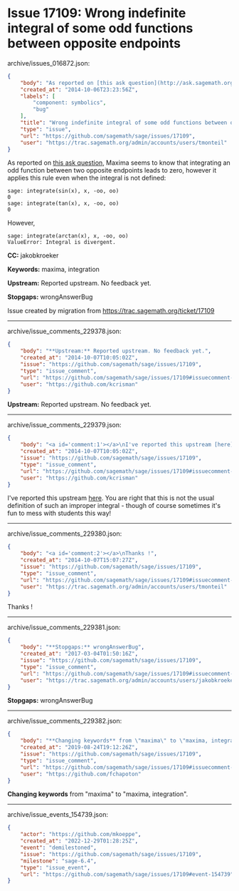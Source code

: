 # Issue 17109: Wrong indefinite integral of some odd functions between opposite endpoints

archive/issues_016872.json:
```json
{
    "body": "As reported on [this ask question](http://ask.sagemath.org/question/24412/integral-from-sin-at-plus-minus-infinity-seems-to-be-bad/?answer=24413#post-id-24413), Maxima seems to know that integrating an odd function between two opposite endpoints leads to zero, however it applies this rule even when the integral is not defined:\n\n```\nsage: integrate(sin(x), x, -oo, oo)\n0\nsage: integrate(tan(x), x, -oo, oo)\n0\n```\n\nHowever,\n\n```\nsage: integrate(arctan(x), x, -oo, oo)\nValueError: Integral is divergent.\n```\n\n\n**CC:**  jakobkroeker\n\n**Keywords:** maxima, integration\n\n**Upstream:** Reported upstream. No feedback yet.\n\n**Stopgaps:** wrongAnswerBug\n\nIssue created by migration from https://trac.sagemath.org/ticket/17109\n\n",
    "created_at": "2014-10-06T23:23:56Z",
    "labels": [
        "component: symbolics",
        "bug"
    ],
    "title": "Wrong indefinite integral of some odd functions between opposite endpoints",
    "type": "issue",
    "url": "https://github.com/sagemath/sage/issues/17109",
    "user": "https://trac.sagemath.org/admin/accounts/users/tmonteil"
}
```
As reported on [this ask question](http://ask.sagemath.org/question/24412/integral-from-sin-at-plus-minus-infinity-seems-to-be-bad/?answer=24413#post-id-24413), Maxima seems to know that integrating an odd function between two opposite endpoints leads to zero, however it applies this rule even when the integral is not defined:

```
sage: integrate(sin(x), x, -oo, oo)
0
sage: integrate(tan(x), x, -oo, oo)
0
```

However,

```
sage: integrate(arctan(x), x, -oo, oo)
ValueError: Integral is divergent.
```


**CC:**  jakobkroeker

**Keywords:** maxima, integration

**Upstream:** Reported upstream. No feedback yet.

**Stopgaps:** wrongAnswerBug

Issue created by migration from https://trac.sagemath.org/ticket/17109





---

archive/issue_comments_229378.json:
```json
{
    "body": "**Upstream:** Reported upstream. No feedback yet.",
    "created_at": "2014-10-07T10:05:02Z",
    "issue": "https://github.com/sagemath/sage/issues/17109",
    "type": "issue_comment",
    "url": "https://github.com/sagemath/sage/issues/17109#issuecomment-229378",
    "user": "https://github.com/kcrisman"
}
```

**Upstream:** Reported upstream. No feedback yet.



---

archive/issue_comments_229379.json:
```json
{
    "body": "<a id='comment:1'></a>\nI've reported this upstream [here](https://sourceforge.net/p/maxima/bugs/2819/).  You are right that this is not the usual definition of such an improper integral - though of course sometimes it's fun to mess with students this way!",
    "created_at": "2014-10-07T10:05:02Z",
    "issue": "https://github.com/sagemath/sage/issues/17109",
    "type": "issue_comment",
    "url": "https://github.com/sagemath/sage/issues/17109#issuecomment-229379",
    "user": "https://github.com/kcrisman"
}
```

<a id='comment:1'></a>
I've reported this upstream [here](https://sourceforge.net/p/maxima/bugs/2819/).  You are right that this is not the usual definition of such an improper integral - though of course sometimes it's fun to mess with students this way!



---

archive/issue_comments_229380.json:
```json
{
    "body": "<a id='comment:2'></a>\nThanks !",
    "created_at": "2014-10-07T15:07:27Z",
    "issue": "https://github.com/sagemath/sage/issues/17109",
    "type": "issue_comment",
    "url": "https://github.com/sagemath/sage/issues/17109#issuecomment-229380",
    "user": "https://trac.sagemath.org/admin/accounts/users/tmonteil"
}
```

<a id='comment:2'></a>
Thanks !



---

archive/issue_comments_229381.json:
```json
{
    "body": "**Stopgaps:** wrongAnswerBug",
    "created_at": "2017-03-04T01:50:16Z",
    "issue": "https://github.com/sagemath/sage/issues/17109",
    "type": "issue_comment",
    "url": "https://github.com/sagemath/sage/issues/17109#issuecomment-229381",
    "user": "https://trac.sagemath.org/admin/accounts/users/jakobkroeker"
}
```

**Stopgaps:** wrongAnswerBug



---

archive/issue_comments_229382.json:
```json
{
    "body": "**Changing keywords** from \"maxima\" to \"maxima, integration\".",
    "created_at": "2019-08-24T19:12:26Z",
    "issue": "https://github.com/sagemath/sage/issues/17109",
    "type": "issue_comment",
    "url": "https://github.com/sagemath/sage/issues/17109#issuecomment-229382",
    "user": "https://github.com/fchapoton"
}
```

**Changing keywords** from "maxima" to "maxima, integration".



---

archive/issue_events_154739.json:
```json
{
    "actor": "https://github.com/mkoeppe",
    "created_at": "2022-12-29T01:28:25Z",
    "event": "demilestoned",
    "issue": "https://github.com/sagemath/sage/issues/17109",
    "milestone": "sage-6.4",
    "type": "issue_event",
    "url": "https://github.com/sagemath/sage/issues/17109#event-154739"
}
```
